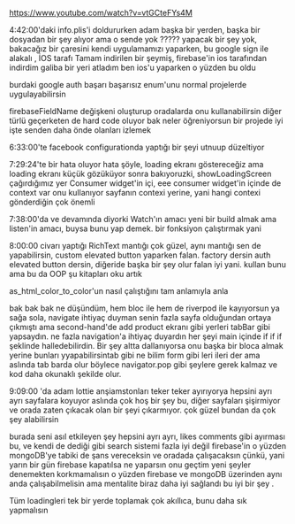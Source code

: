 https://www.youtube.com/watch?v=vtGCteFYs4M

4:42:00'daki info.plis'i doldururken adam başka bir yerden, başka bir dosyadan bir şey alıyor ama o sende yok ?????
yapacak bir şey yok, bakacağız bir çaresini kendi uygulamamızı yaparken, bu google sign ile alakalı , İOS tarafı
Tamam indirilen bir şeymiş, firebase'in ios tarafından indirdim galiba bir yeri atladım ben ios'u yaparken o yüzden bu oldu

burdaki google auth başarı başarısız enum'unu normal projelerde uygulayabilirsin

firebaseFieldName değişkeni oluşturup oradalarda onu kullanabilirsin diğer türlü geçerketen de hard code oluyor
bak neler öğreniyorsun bir projede iyi işte senden daha önde olanları izlemek

6:33:00'te facebook configurationda yaptığı bir şeyi utnuup düzeltiyor

7:29:24'te bir hata oluyor hata şöyle, loading ekranı göstereceğiz ama loading ekranı küçük gözüküyor sonra bakıyoruzki, showLoadingScreen çağırdığımız yer Consumer widget'in içi, eee consumer widget'in içinde de context var
onu kullanıyor sayfanın contexi yerine, yani hangi contexi gönderdiğin çok önemli

7:38:00'da ve devamında diyorki Watch'ın amacı yeni bir build almak ama listen'in amacı, buysa bunu yap demek. bir fonksiyon çalıştırmak yani

8:00:00 civarı yaptığı RichText mantığı çok güzel, aynı mantığı sen de yapabilirsin, custom elevated button yaparken falan. factory dersin auth elevated button dersin, diğeride başka bir şey olur falan iyi yani. kullan bunu ama bu da OOP şu kitapları oku artık

as_html_color_to_color'un nasıl çalıştığını tam anlamıyla anla

bak bak bak ne düşündüm, hem bloc ile hem de riverpod ile kayıyorsun ya sağa sola, navigate ihtiyaç duyman
senin fazla sayfa olduğundan ortaya çıkmıştı ama second-hand'de add product ekranı gibi yerleri tabBar gibi yapsaydın.
ne fazla navigation'a ihtiyaç duyardın her şeyi main içinde if if if şeklinde halledebilirdin. Bir şey altta dallanıyorsa
onu başka bir bloca almak yerine bunları yyapabilirsintab gibi ne bilim form gibi leri ileri der ama aslında tab barda olur
böylece navigator.pop gibi şeylere gerek kalmaz ve kod daha okunaklı şekilde olur.

9:09:00 'da adam lottie anşiamstonları teker teker ayırıyorya hepsini ayrı ayrı sayfalara koyuyor aslında çok hoş bir şey bu,
diğer sayfaları şişirmiyor ve orada zaten çıkacak olan bir şeyi çıkarmıyor. çok güzel bundan da çok şey alabilirsin

burada seni asıl etkileyen şey hepsini ayrı ayrı, likes comments gibi ayırması bu, ve kendi de dediği gibi search sistemi fazla iyi değil firebase'in o yüzden mongoDB'ye tabiki de şans vereceksin ve oradada çalışacaksın çünkü, yani yarın bir gün firebase kapatılsa ne yaparsın onu geçtim yeni şeyler denemekten korkmamalısın o yüzden firebase ve mongoDB üzerinden aynı anda çalışabilmelisin ama mentalite biraz daha iyi sağlandı bu iyi bir şey .



Tüm loadingleri tek bir yerde toplamak çok akıllıca, bunu daha sık yapmalısın
